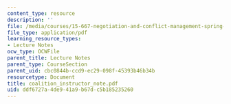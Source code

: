 ```yaml
---
content_type: resource
description: ''
file: /media/courses/15-667-negotiation-and-conflict-management-spring-2001/ddf6727a4de941a9b67dc5b185235260_coalition_instructor_note.pdf
file_type: application/pdf
learning_resource_types:
- Lecture Notes
ocw_type: OCWFile
parent_title: Lecture Notes
parent_type: CourseSection
parent_uid: cbc0844b-ccd9-ec29-098f-45393b46b34b
resourcetype: Document
title: coalition_instructor_note.pdf
uid: ddf6727a-4de9-41a9-b67d-c5b185235260
---
```


